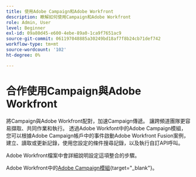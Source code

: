 ```yaml
---
title: 使用Adobe Campaign和Adobe Workfront
description: 瞭解如何使用Campaign和Adobe Workfront
role: Admin, User
level: Beginner
exl-id: 09a80d45-e600-4ebe-89a0-1ca9f7651ac9
source-git-commit: 061197048885a30249bd18af7f8b24cb71def742
workflow-type: tm+mt
source-wordcount: '102'
ht-degree: 0%

---
```


# 合作使用Campaign與Adobe Workfront

將Campaign與Adobe Workfront配對，加速Campaign傳遞。 讓跨頻道團隊更容易擷取、共同作業和執行。 透過Adobe Workfont中的Adobe Campaign模組，您可以根據Adobe Campaign帳戶中的事件啟動Adobe Workfront Fusion案例，建立、讀取或更新記錄，使用您設定的條件搜尋記錄，以及執行自訂API呼叫。


Adobe Workfront檔案中會詳細說明設定這項整合的步驟。


Adobe Workfront中的[Adobe Campaign模組](https://experienceleague.adobe.com/docs/workfront/using/adobe-workfront-fusion/fusion-apps-and-modules/adobe-campaign-classic-connector.html?lang=zh-Hant){target="_blank"}。
